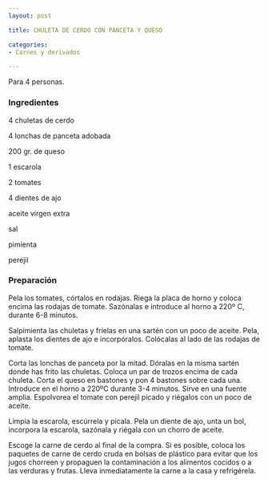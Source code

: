 ```yaml
---
layout: post

title: CHULETA DE CERDO CON PANCETA Y QUESO

categories:
- Carnes y derivados

---
```

Para 4 personas.

<h3>Ingredientes</h3>

4 chuletas de cerdo

4 lonchas de panceta adobada

200 gr. de queso

1 escarola

2 tomates

4 dientes de ajo

aceite virgen extra

sal

pimienta

perejil

<h3>Preparación</h3>

Pela los tomates, córtalos en rodajas. Riega la placa de horno y coloca encima las rodajas de tomate. Sazónalas e introduce al horno a 220&ordm; C, durante 6-8 minutos.

Salpimienta las chuletas y fríelas en una sartén con un poco de aceite. Pela, aplasta los dientes de ajo e incorpóralos. Colócalas al lado de las rodajas de tomate.

Corta las lonchas de panceta por la mitad. Dóralas en la misma sartén donde has frito las chuletas. Coloca un par de trozos encima de cada chuleta. Corta el queso en bastones y pon 4 bastones sobre cada una. Introduce en el horno a 220&ordm;C durante 3-4 minutos. Sirve en una fuente amplia. Espolvorea el tomate con perejil picado y riégalos con un poco de aceite.

Limpia la escarola, escúrrela y pícala. Pela un diente de ajo, unta un bol, incorpora la escarola, sazónala y riégala con un chorro de aceite.

Escoge la carne de cerdo al final de la compra. Si es posible, coloca los paquetes de carne de cerdo cruda en bolsas de plástico para evitar que los jugos chorreen y propaguen la contaminación a los alimentos cocidos o a las verduras y frutas. Lleva inmediatamente la carne a la casa y refrigérela.


